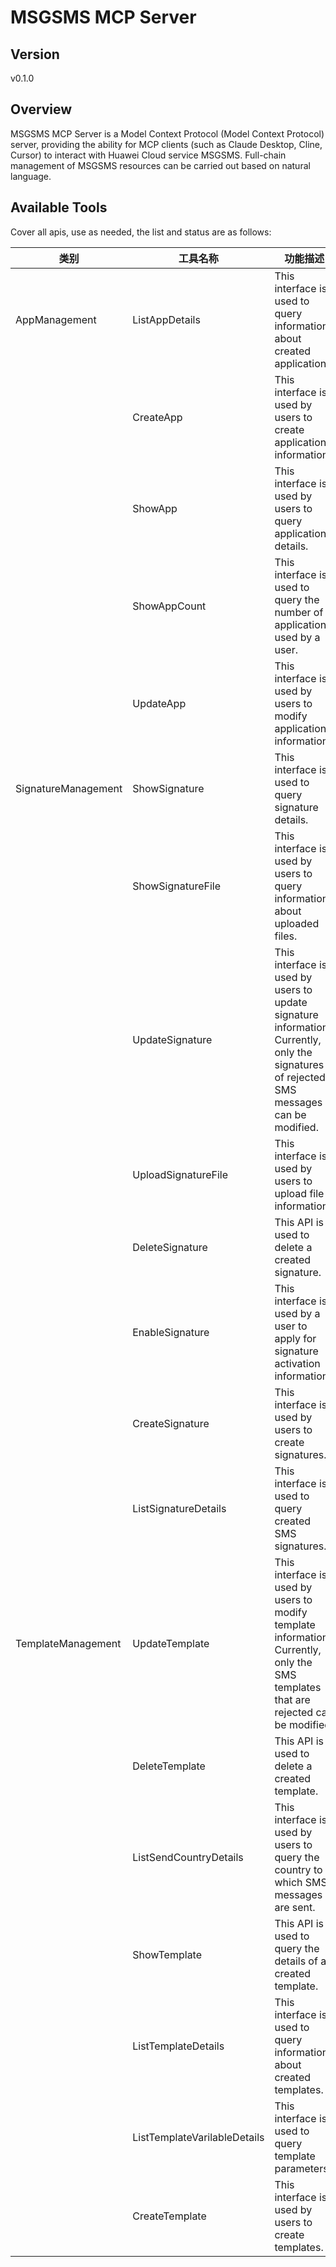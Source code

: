 # MSGSMS MCP Server 


## Version
v0.1.0

## Overview

MSGSMS MCP Server is a Model Context Protocol (Model Context Protocol) server, providing the ability for MCP clients (such as Claude Desktop, Cline, Cursor) to interact with Huawei Cloud service MSGSMS. Full-chain management of MSGSMS resources can be carried out based on natural language.

## Available Tools
Cover all apis, use as needed, the list and status are as follows:

| 类别 | 工具名称 | 功能描述 | 状态 |
| --- | --- | --- | --- |
| AppManagement | ListAppDetails | This interface is used to query information about created applications. | To be tested |
|  | CreateApp | This interface is used by users to create application information. | To be tested |
|  | ShowApp | This interface is used by users to query application details. | To be tested |
|  | ShowAppCount | This interface is used to query the number of applications used by a user. | To be tested |
|  | UpdateApp | This interface is used by users to modify application information. | To be tested |
| SignatureManagement | ShowSignature | This interface is used to query signature details. | To be tested |
|  | ShowSignatureFile | This interface is used by users to query information about uploaded files. | To be tested |
|  | UpdateSignature | This interface is used by users to update signature information. Currently, only the signatures of rejected SMS messages can be modified. | To be tested |
|  | UploadSignatureFile | This interface is used by users to upload file information. | To be tested |
|  | DeleteSignature | This API is used to delete a created signature. | To be tested |
|  | EnableSignature | This interface is used by a user to apply for signature activation information. | To be tested |
|  | CreateSignature | This interface is used by users to create signatures. | To be tested |
|  | ListSignatureDetails | This interface is used to query created SMS signatures. | To be tested |
| TemplateManagement | UpdateTemplate | This interface is used by users to modify template information. Currently, only the SMS templates that are rejected can be modified. | To be tested |
|  | DeleteTemplate | This API is used to delete a created template. | To be tested |
|  | ListSendCountryDetails | This interface is used by users to query the country to which SMS messages are sent. | To be tested |
|  | ShowTemplate | This API is used to query the details of a created template. | To be tested |
|  | ListTemplateDetails | This interface is used to query information about created templates. | To be tested |
|  | ListTemplateVarilableDetails | This interface is used to query template parameters. | To be tested |
|  | CreateTemplate | This interface is used by users to create templates. | To be tested |

